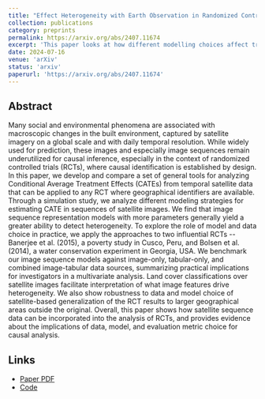 ```yaml
---
title: "Effect Heterogeneity with Earth Observation in Randomized Controlled Trials: Exploring the Role of Data, Model, and Evaluation Metric Choice"
collection: publications
category: preprints
permalink: https://arxiv.org/abs/2407.11674
excerpt: 'This paper looks at how different modelling choices affect treatment effect heterogeneity for earth observation data'
date: 2024-07-16
venue: 'arXiv'
status: 'arxiv'
paperurl: 'https://arxiv.org/abs/2407.11674'
---
```


## Abstract
Many social and environmental phenomena are associated with macroscopic changes in the built environment, captured by satellite imagery on a global scale and with daily temporal resolution. While widely used for prediction, these images and especially image sequences remain underutilized for causal inference, especially in the context of randomized controlled trials (RCTs), where causal identification is established by design. In this paper, we develop and compare a set of general tools for analyzing Conditional Average Treatment Effects (CATEs) from temporal satellite data that can be applied to any RCT where geographical identifiers are available. Through a simulation study, we analyze different modeling strategies for estimating CATE in sequences of satellite images. We find that image sequence representation models with more parameters generally yield a greater ability to detect heterogeneity. To explore the role of model and data choice in practice, we apply the approaches to two influential RCTs -- Banerjee et al. (2015), a poverty study in Cusco, Peru, and Bolsen et al. (2014), a water conservation experiment in Georgia, USA. We benchmark our image sequence models against image-only, tabular-only, and combined image-tabular data sources, summarizing practical implications for investigators in a multivariate analysis. Land cover classifications over satellite images facilitate interpretation of what image features drive heterogeneity. We also show robustness to data and model choice of satellite-based generalization of the RCT results to larger geographical areas outside the original. Overall, this paper shows how satellite sequence data can be incorporated into the analysis of RCTs, and provides evidence about the implications of data, model, and evaluation metric choice for causal analysis.

##  Links
- [Paper PDF](https://arxiv.org/abs/2407.11674)
- [Code](https://github.com/AIandGlobalDevelopmentLab/causalimages-software)
